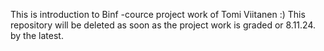 This is introduction to Binf -cource project work of Tomi Viitanen :)
This repository will be deleted as soon as the project work is graded 
or 8.11.24. by the latest.
